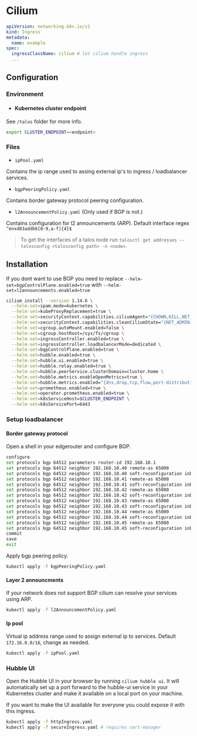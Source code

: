 # Cilium

```yaml
apiVersion: networking.k8s.io/v1
kind: Ingress
metadata:
  name: example
spec:
  ingressClassName: cilium # let cilium handle ingress
  ...
```

## Configuration

<!-- `values.yaml` contains [helm configuration values](). -->

### Environment

- #### Kubernetes cluster endpoint

See `/talos` folder for more info.

```sh
export CLUSTER_ENDPOINT=<endpoint>
```

### Files

- `ipPool.yaml`

Contains the ip range used to assing external ip's to ingress / loadbalancer services.

- `bgpPeeringPolicy.yaml`

Contains border gateway protocol peering configuration.

- `l2AnnouncementPolicy.yaml` (Only used if BGP is not.)

Contains configuration for l2 announcements (ARP). Default interface regex `^enxd83addb6[0-9,a-f]{4}$`

> To get the interfaces of a talos node run `talosctl get addresses --talosconfig <talosconfig path> -n <node>`.

## Installation

<!-- helm install cilium cilium/cilium --version 1.14.6 -f values.yaml --namespace kube-system -->
<!-- cilium install -f $PWD/values.yaml --version 1.14.6 -->

If you dont want to use BGP you need to replace `--helm-set=bgpControlPlane.enabled=true` with `--helm-set=l2announcements.enabled=true`

```sh
cilium install --version 1.14.6 \
  --helm-set=ipam.mode=kubernetes \
  --helm-set=kubeProxyReplacement=true \
  --helm-set=securityContext.capabilities.ciliumAgent="{CHOWN,KILL,NET_ADMIN,NET_RAW,IPC_LOCK,SYS_ADMIN,SYS_RESOURCE,DAC_OVERRIDE,FOWNER,SETGID,SETUID}" \
  --helm-set=securityContext.capabilities.cleanCiliumState="{NET_ADMIN,SYS_ADMIN,SYS_RESOURCE}" \
  --helm-set=cgroup.autoMount.enabled=false \
  --helm-set=cgroup.hostRoot=/sys/fs/cgroup \
  --helm-set=ingressController.enabled=true \
  --helm-set=ingressController.loadbalancerMode=dedicated \
  --helm-set=bgpControlPlane.enabled=true \
  --helm-set=hubble.enabled=true \
  --helm-set=hubble.ui.enabled=true \
  --helm-set=hubble.relay.enabled=true \
  --helm-set=hubble.peerService.clusterDomain=cluster.home \
  --helm-set=hubble.metrics.enableOpenMetrics=true \
  --helm-set=hubble.metrics.enabled="{dns,drop,tcp,flow,port-distribution,icmp,httpV2:exemplars=true;labelsContext=source_ip\,source_namespace\,source_workload\,destination_ip\,destination_namespace\,destination_workload\,traffic_direction}" \
  --helm-set=prometheus.enabled=true \
  --helm-set=operator.prometheus.enabled=true \
  --helm-set=k8sServiceHost=$CLUSTER_ENDPOINT \
  --helm-set=k8sServicePort=6443
```

<!--
  --helm-set=operator.replicas=1 \
-->

### Setup loadbalancer

#### Border gateway protocol

Open a shell in your edgerouter and configure BGP.

```sh
configure
set protocols bgp 64512 parameters router-id 192.168.10.1
set protocols bgp 64512 neighbor 192.168.10.40 remote-as 65000
set protocols bgp 64512 neighbor 192.168.10.40 soft-reconfiguration inbound
set protocols bgp 64512 neighbor 192.168.10.41 remote-as 65000
set protocols bgp 64512 neighbor 192.168.10.41 soft-reconfiguration inbound
set protocols bgp 64512 neighbor 192.168.10.42 remote-as 65000
set protocols bgp 64512 neighbor 192.168.10.42 soft-reconfiguration inbound
set protocols bgp 64512 neighbor 192.168.10.43 remote-as 65000
set protocols bgp 64512 neighbor 192.168.10.43 soft-reconfiguration inbound
set protocols bgp 64512 neighbor 192.168.10.44 remote-as 65000
set protocols bgp 64512 neighbor 192.168.10.44 soft-reconfiguration inbound
set protocols bgp 64512 neighbor 192.168.10.45 remote-as 65000
set protocols bgp 64512 neighbor 192.168.10.45 soft-reconfiguration inbound
commit
save
exit
```

Apply bgp peering policy.

```sh
kubectl apply -f bgpPeeringPolicy.yaml
```

#### Layer 2 announcments

If your network does not support BGP cilium can resolve your services using ARP.

```sh
kubectl apply -f l2AnnouncementPolicy.yaml
```

#### Ip pool

Virtual ip address range used to assign external ip to services. Default `172.16.0.0/16`, change as needed.

```sh
kubectl apply -f ipPool.yaml
```

### Hubble UI

Open the Hubble UI in your browser by running `cilium hubble ui`. It will automatically set up a port forward to the hubble-ui service in your Kubernetes cluster and make it available on a local port on your machine.

If you want to make the UI available for everyone you could expose it with this ingress.

```sh
kubectl apply -f httpIngress.yaml
kubectl apply -f secureIngress.yaml # requires cert-manager
```
